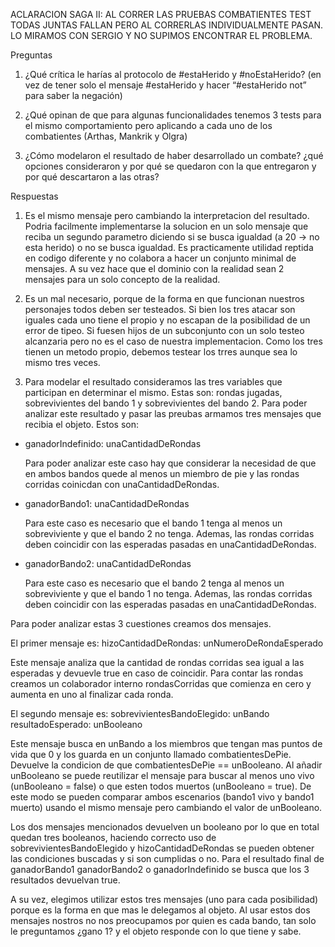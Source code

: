 ACLARACION SAGA II: AL CORRER LAS PRUEBAS COMBATIENTES TEST TODAS JUNTAS FALLAN PERO AL CORRERLAS INDIVIDUALMENTE PASAN. LO MIRAMOS CON SERGIO Y NO SUPIMOS ENCONTRAR EL PROBLEMA. 

Preguntas

1. ¿Qué crítica le harías al protocolo de #estaHerido y #noEstaHerido? (en vez de tener solo el mensaje #estaHerido y hacer “#estaHerido not” para saber la negación)

2. ¿Qué opinan de que para algunas funcionalidades tenemos 3 tests para el mismo comportamiento pero aplicando a cada uno de los combatientes (Arthas, Mankrik y Olgra)

3. ¿Cómo modelaron el resultado de haber desarrollado un combate? ¿qué opciones consideraron y por qué se quedaron con la que entregaron y por qué descartaron a las otras?

Respuestas
1. Es el mismo mensaje pero cambiando la interpretacion del resultado. Podria facilmente implementarse la solucion en un solo mensaje que reciba un segundo parametro 
diciendo si se busca igualdad (a 20 -> no esta herido) o no se busca igualdad. Es practicamente utilidad reptida en codigo diferente y no colabora a hacer un conjunto 
minimal de mensajes. A su vez hace que el dominio con la realidad sean 2 mensajes para un solo concepto de la realidad.

2. Es un mal necesario, porque de la forma en que funcionan nuestros personajes todos deben ser testeados. Si bien los tres atacar son iguales cada uno tiene el propio
y no escapan de la posibilidad de un error de tipeo. Si fuesen hijos de un subconjunto con un solo testeo alcanzaria pero no es el caso de nuestra implementacion. Como 
los tres tienen un metodo propio, debemos testear los trres aunque sea lo mismo tres veces.

3. Para modelar el resultado consideramos las tres variables que participan en determinar el mismo. Estas son: rondas jugadas, sobrevivientes del bando 1 y sobrevivientes del bando 2. Para poder analizar este resultado y pasar las preubas armamos tres mensajes que recibia el objeto. Estos son:

  - ganadorIndefinido: unaCantidadDeRondas
  
      Para poder analizar este caso hay que considerar la necesidad de que en ambos bandos quede al menos un miembro de pie y las rondas corridas coinicdan con                 unaCantidadDeRondas.
  - ganadorBando1: unaCantidadDeRondas
  
      Para este caso es necesario que el bando 1 tenga al menos un sobreviviente y que el bando 2 no tenga. Ademas, las rondas corridas deben coincidir con las esperadas
      pasadas en unaCantidadDeRondas.
  - ganadorBando2: unaCantidadDeRondas
  
      Para este caso es necesario que el bando 2 tenga al menos un sobreviviente y que el bando 1 no tenga. Ademas, las rondas corridas deben coincidir con las esperadas
      pasadas en unaCantidadDeRondas.
      
      
      
Para poder analizar estas 3 cuestiones creamos dos mensajes.

El primer mensaje es:
      hizoCantidadDeRondas: unNumeroDeRondaEsperado  
      
  Este mensaje analiza que la cantidad de rondas corridas sea igual a las esperadas y devuevle true en caso de coincidir. Para contar las rondas creamos un colaborador   interno rondasCorridas que comienza en cero y aumenta en uno al finalizar cada ronda.

El segundo mensaje es:
      sobrevivientesBandoElegido: unBando resultadoEsperado: unBooleano
      
   Este mensaje busca en unBando a los miembros que tengan mas puntos de vida que 0 y los guarda en un conjunto llamado combatientesDePie. Devuelve la condicion de que 
   combatientesDePie == unBooleano. Al añadir unBooleano se puede reutilizar el mensaje para buscar al menos uno vivo (unBooleano = false) o que esten todos muertos 
   (unBooleano = true). De este modo se pueden comparar ambos escenarios (bando1 vivo y bando1 muerto) usando el mismo mensaje pero cambiando el valor de unBooleano.

Los dos mensajes mencionados devuelven un booleano por lo que en total quedan tres booleanos, haciendo correcto uso de sobrevivientesBandoElegido y hizoCantidadDeRondas se pueden obtener las condiciones buscadas y si son cumplidas o no. Para el resultado final de ganadorBando1 ganadorBando2 o ganadorIndefinido se busca que los 3 resultados devuelvan true.


A su vez, elegimos utilizar estos tres mensajes (uno para cada posibilidad) porque es la forma en que mas le delegamos al objeto. Al usar estos dos mensajes nostros no nos preocupamos por quien es cada bando, tan solo le preguntamos ¿gano 1? y el objeto responde con lo que tiene y sabe.
